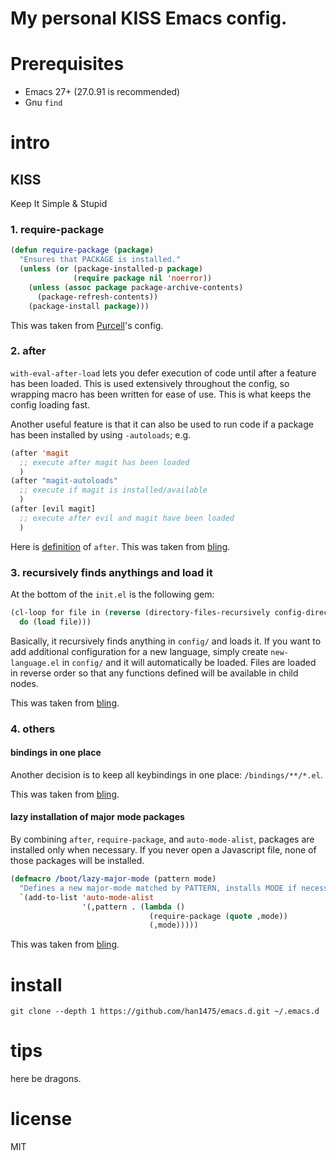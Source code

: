 # My personal KISS Emacs config.

# Prerequisites

- Emacs 27+ (27.0.91 is recommended)
- Gnu `find`

# intro

## KISS

Keep It Simple & Stupid

### 1. require-package

``` cl
(defun require-package (package)
  "Ensures that PACKAGE is installed."
  (unless (or (package-installed-p package)
              (require package nil 'noerror))
    (unless (assoc package package-archive-contents)
      (package-refresh-contents))
    (package-install package)))
```

This was taken from [Purcell][1]'s config.

### 2. after

`with-eval-after-load` lets you defer execution of code until after a feature has been loaded.  This is used extensively throughout the config, so wrapping macro has been written for ease of use.  This is what keeps the config loading fast.

Another useful feature is that it can also be used to run code if a package has been installed by using `-autoloads`; e.g.

```cl
(after 'magit
  ;; execute after magit has been loaded
  )
(after "magit-autoloads"
  ;; execute if magit is installed/available
  )
(after [evil magit]
  ;; execute after evil and magit have been loaded
  )
```

Here is [definition][2] of `after`. This was taken from [bling][3].

### 3. recursively finds anythings and load it

At the bottom of the `init.el` is the following gem:

``` cl
(cl-loop for file in (reverse (directory-files-recursively config-directory "\\.el$"))
  do (load file)))
```

Basically, it recursively finds anything in `config/` and loads it.  If you want to add additional configuration for a new language, simply create `new-language.el` in `config/` and it will automatically be loaded.  Files are loaded in reverse order so that any functions defined will be available in child nodes.

This was taken from [bling][3].

### 4. others

#### bindings in one place

Another decision is to keep all keybindings in one place: `/bindings/**/*.el`.

This was taken from [bling][3].

#### lazy installation of major mode packages

By combining `after`, `require-package`, and `auto-mode-alist`, packages are installed only when necessary.  If you never open a Javascript file, none of those packages will be installed.

```cl
(defmacro /boot/lazy-major-mode (pattern mode)
  "Defines a new major-mode matched by PATTERN, installs MODE if necessary, and activates it."
  `(add-to-list 'auto-mode-alist
                '(,pattern . (lambda ()
                               (require-package (quote ,mode))
                               (,mode)))))
```

This was taken from [bling][3].

# install

`git clone --depth 1 https://github.com/han1475/emacs.d.git ~/.emacs.d`

# tips

here be dragons.

# license

MIT


[1]: https://github.com/purcell/emacs.d
[2]: https://github.com/han1475/emacs.d/blob/master/core/core-boot.el#L30-L50
[3]: https://github.com/bling/dotemacs